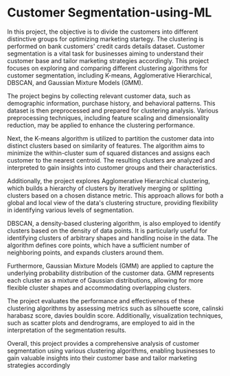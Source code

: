 # Customer Segmentation-using-ML
In this project, the objective is to divide the customers into different distinctive groups for optimizing marketing startegy. The clustering is performed on bank customers' credit cards details dataset. Customer segmentation is a vital task for businesses aiming to understand their customer base and tailor marketing strategies accordingly. This project focuses on exploring and comparing different clustering algorithms for customer segmentation, including K-means, Agglomerative Hierarchical, DBSCAN, and Gaussian Mixture Models (GMM).

The project begins by collecting relevant customer data, such as demographic information, purchase history, and behavioral patterns. This dataset is then preprocessed and prepared for clustering analysis. Various preprocessing techniques, including feature scaling and dimensionality reduction, may be applied to enhance the clustering performance.

Next, the K-means algorithm is utilized to partition the customer data into distinct clusters based on similarity of features. The algorithm aims to minimize the within-cluster sum of squared distances and assigns each customer to the nearest centroid. The resulting clusters are analyzed and interpreted to gain insights into customer groups and their characteristics.

Additionally, the project explores Agglomerative Hierarchical clustering, which builds a hierarchy of clusters by iteratively merging or splitting clusters based on a chosen distance metric. This approach allows for both a global and local view of the data's clustering structure, providing flexibility in identifying various levels of segmentation.

DBSCAN, a density-based clustering algorithm, is also employed to identify clusters based on the density of data points. It is particularly useful for identifying clusters of arbitrary shapes and handling noise in the data. The algorithm defines core points, which have a sufficient number of neighboring points, and expands clusters around them.

Furthermore, Gaussian Mixture Models (GMM) are applied to capture the underlying probability distribution of the customer data. GMM represents each cluster as a mixture of Gaussian distributions, allowing for more flexible cluster shapes and accommodating overlapping clusters.

The project evaluates the performance and effectiveness of these clustering algorithms by assessing metrics such as silhouette score, calinski harabasz score, davies bouldin score. Additionally, visualization techniques, such as scatter plots and dendrograms, are employed to aid in the interpretation of the segmentation results.

Overall, this project provides a comprehensive analysis of customer segmentation using various clustering algorithms, enabling businesses to gain valuable insights into their customer base and tailor marketing strategies accordingly
